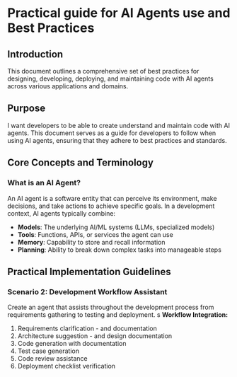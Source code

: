 # Practical guide for AI Agents use and Best Practices  

## Introduction

This document outlines a comprehensive set of best practices for designing, developing, deploying, and maintaining code with AI agents across various applications and domains.  

## Purpose

I want developers to be able to create understand and maintain code with AI agents. This document serves as a guide for developers to follow when using AI agents, ensuring that they adhere to best practices and standards.

## Core Concepts and Terminology

### What is an AI Agent?

An AI agent is a software entity that can perceive its environment, make decisions, and take actions to achieve specific goals. In a development context, AI agents typically combine:

- **Models**: The underlying AI/ML systems (LLMs, specialized models)
- **Tools**: Functions, APIs, or services the agent can use
- **Memory**: Capability to store and recall information
- **Planning**: Ability to break down complex tasks into manageable steps


## Practical Implementation Guidelines

### Scenario 2: Development Workflow Assistant

Create an agent that assists throughout the development process from requirements gathering to testing and deployment.
s
**Workflow Integration:**
1. Requirements clarification - and documentation
2. Architecture suggestion - and design documentation
3. Code generation with documentation
4. Test case generation
5. Code review assistance
6. Deployment checklist verification

